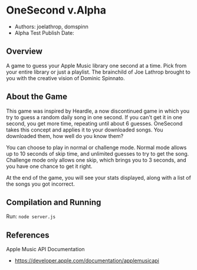 # OneSecond v.Alpha

* Authors: joelathrop, domspinn
* Alpha Test Publish Date:

## Overview
A game to guess your Apple Music library one second at a time. Pick from your
entire library or just a playlist. The brainchild of Joe Lathrop brought to you with 
the creative vision of Dominic Spinnato.

## About the Game
This game was inspired by Heardle, a now discontinued game in which you try to guess
a random daily song in one second. If you can't get it in one second, you get more time,
repeating until about 6 guesses. OneSecond takes this concept and applies it to your
downloaded songs. You downloaded them, how well do you know them?

You can choose to play in normal or challenge mode. Normal mode allows up to 10 seconds of skip time,
and unlimited guesses to try to get the song. Challenge mode only allows one skip, which brings you to 
3 seconds, and you have one chance to get it right. 

At the end of the game, you will see your stats displayed, along with a list of the songs you got
incorrect. 

## Compilation and Running
Run:
```node server.js```

## References
Apple Music API Documentation
* https://developer.apple.com/documentation/applemusicapi <br>



